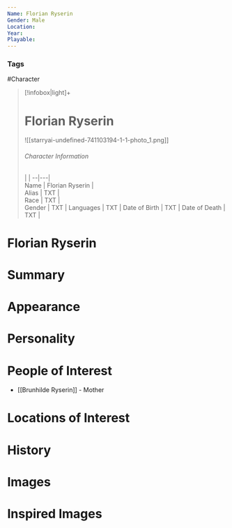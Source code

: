```yaml
---
Name: Florian Ryserin  
Gender: Male
Location: 
Year: 
Playable:
---
```


### Tags
#Character 

> [!infobox|light]+  
> # Florian Ryserin  
> ![[starryai-undefined-741103194-1-1-photo_1.png]]
> ###### Character Information
>  |   |
> --|---|  
> Name | Florian Ryserin |  
> Alias | TXT |  
> Race | TXT |  
> Gender | TXT |
> Languages | TXT |
> Date of Birth | TXT |
> Date of Death | TXT |

# Florian Ryserin

# Summary

# Appearance

# Personality

# People of Interest
- [[Brunhilde Ryserin]] - Mother

# Locations of Interest

# History

# Images

# Inspired Images
